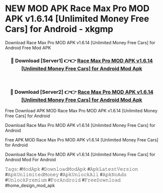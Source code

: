 # NEW MOD APK Race Max Pro MOD APK v1.6.14 [Unlimited Money Free Cars] for Android - xkgmp
Download Race Max Pro MOD APK v1.6.14 [Unlimited Money Free Cars] for Android Free Mod APK

<div align="center">
<h3>🔴 Download [Server1] 👉👉 <a href="https://apk-comot.site?title=Race_Max_Pro_MOD_APK_v1.6.14_[Unlimited_Money_Free_Cars]_for_Android">Race Max Pro MOD APK v1.6.14 [Unlimited Money Free Cars] for Android Mod Apk</a></h3><br>

<h3>🔴 Download [Server2] 👉👉 <a href="https://apk-comot.site?title=Race_Max_Pro_MOD_APK_v1.6.14_[Unlimited_Money_Free_Cars]_for_Android">Race Max Pro MOD APK v1.6.14 [Unlimited Money Free Cars] for Android Mod Apk</a></h3>
</div>


Free Download APK MOD Race Max Pro MOD APK v1.6.14 [Unlimited Money Free Cars] for Android

Download Race Max Pro MOD APK v1.6.14 [Unlimited Money Free Cars] for Android 

Free APK MOD Race Max Pro MOD APK v1.6.14 [Unlimited Money Free Cars] for Android 

Download Race Max Pro MOD APK v1.6.14 [Unlimited Money Free Cars] for Android Mod For Android

𝚃𝚊𝚐𝚜: #𝙼𝚘𝚍𝙰𝚙𝚔 #𝙳𝚘𝚠𝚗𝚕𝚘𝚊𝚍𝙼𝚘𝚍𝙰𝚙𝚔 #𝙰𝚙𝚔𝙻𝚊𝚝𝚎𝚜𝚝𝚅𝚎𝚛𝚜𝚒𝚘𝚗 #𝙰𝚙𝚔𝚄𝚗𝚕𝚒𝚖𝚒𝚝𝚎𝚍𝙼𝚘𝚗𝚎𝚢 #𝙰𝚙𝚔𝚄𝚗𝚕𝚘𝚌𝚔𝙰𝚕𝚕 #𝙰𝚙𝚔𝙽𝚘𝙰𝚍𝚜 #𝚄𝚗𝚕𝚘𝚌𝚔𝙿𝚛𝚎𝚖𝚒𝚞𝚖 #𝙵𝚘𝚛𝙰𝚗𝚍𝚛𝚘𝚒𝚍 #𝙵𝚛𝚎𝚎𝙳𝚘𝚠𝚗𝚕𝚘𝚊𝚍 #home_design_mod_apk